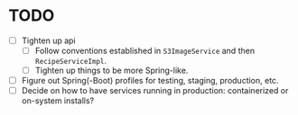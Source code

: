 # TODO

* [ ] Tighten up api
  * [ ] Follow conventions established in `S3ImageService` and then 
    `RecipeServiceImpl`.
  * [ ] Tighten up things to be more Spring-like.
* [ ] Figure out Spring(-Boot) profiles for testing, staging, production, etc.
* [ ] Decide on how to have services running in production: containerized or
  on-system installs?
